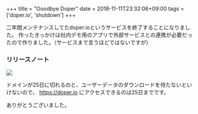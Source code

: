 +++
title = "Goodbye Doper"
date = 2018-11-11T23:32:06+09:00
tags = ['doper.io', 'shutdown']
+++

二年間メンテナンスしてたdoper.ioというサービスを終了することになりました。
作ったきっかけは社内デモ用のアプリで外部サービスとの連携が必要だったので作りました。（サービスまで言うほどではないですが）

### リリースノート
<img src="/images/post/2018-11-11/doper.png">

ドメインが25日に切れるのと、ユーザーデータのダウンロードを待たないといけないので、 https://doper.io にアクセスできるのは25日までです。

ありがとうございました。
